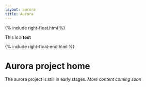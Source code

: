 ```yaml
---
layout: aurora
title: Aurora
---
```


{% include right-float.html %}

This *is* a **test**

{% include right-float-end.html %}

# Aurora project home

<div class="alert alert-warning" role="alert">
    The aurora project is still in early stages. <em>More content coming soon</em>
</div>

<!-- spellcheck-off -->

<div class="clearfloat"></div>
